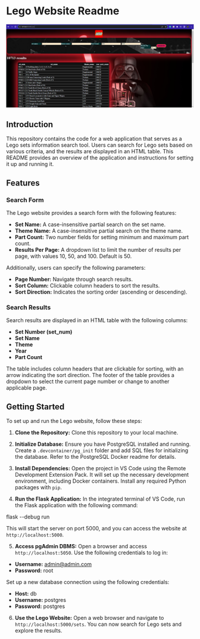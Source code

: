 # Lego Website Readme
<img src="./Img/LegoWeb_img.png">

## Introduction

This repository contains the code for a web application that serves as a Lego sets information search tool. Users can search for Lego sets based on various criteria, and the results are displayed in an HTML table. This README provides an overview of the application and instructions for setting it up and running it.

## Features

### Search Form

The Lego website provides a search form with the following features:

- **Set Name:** A case-insensitive partial search on the set name.
- **Theme Name:** A case-insensitive partial search on the theme name.
- **Part Count:** Two number fields for setting minimum and maximum part count.
- **Results Per Page:** A dropdown list to limit the number of results per page, with values 10, 50, and 100. Default is 50.

Additionally, users can specify the following parameters:

- **Page Number:** Navigate through search results.
- **Sort Column:** Clickable column headers to sort the results.
- **Sort Direction:** Indicates the sorting order (ascending or descending).

### Search Results

Search results are displayed in an HTML table with the following columns:

- **Set Number (set_num)**
- **Set Name**
- **Theme**
- **Year**
- **Part Count**

The table includes column headers that are clickable for sorting, with an arrow indicating the sort direction. The footer of the table provides a dropdown to select the current page number or change to another applicable page.

## Getting Started

To set up and run the Lego website, follow these steps:

1. **Clone the Repository:** Clone this repository to your local machine.

2. **Initialize Database:** Ensure you have PostgreSQL installed and running. Create a `.devcontainer/pg_init` folder and add SQL files for initializing the database. Refer to the PostgreSQL Docker readme for details.

3. **Install Dependencies:** Open the project in VS Code using the Remote Development Extension Pack. It will set up the necessary development environment, including Docker containers. Install any required Python packages with `pip`.

4. **Run the Flask Application:** In the integrated terminal of VS Code, run the Flask application with the following command:

flask --debug run


This will start the server on port 5000, and you can access the website at `http://localhost:5000`.

5. **Access pgAdmin DBMS:** Open a browser and access `http://localhost:5050`. Use the following credentials to log in:

- **Username:** admin@admin.com
- **Password:** root

Set up a new database connection using the following credentials:

- **Host:** db
- **Username:** postgres
- **Password:** postgres

6. **Use the Lego Website:** Open a web browser and navigate to `http://localhost:5000/sets`. You can now search for Lego sets and explore the results.


